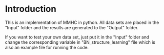 # Introduction
This is an implementation of MMHC in python. All data sets are placed in the "Input" folder and the results are generated to
the "Output" folder. 

If you want to test your own data set, just put it in the "Input" folder and change the corresponding variable in 
"BN_structure_learning" file which is also an example file for running the code.
